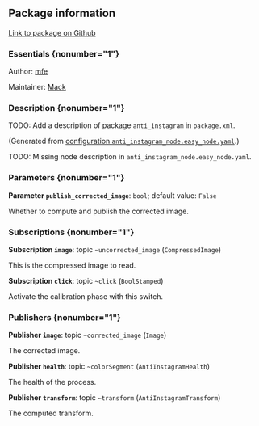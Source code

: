 <div id='anti_instagram-autogenerated' markdown='1'>


<!-- do not edit this file, autogenerated -->

## Package information 

[Link to package on Github](github:org=duckietown,repo=Software,path=10-lane-control/anti_instagram,branch=master18)

### Essentials {nonumber="1"}

Author: [mfe](mailto:mfe@todo.todo)

Maintainer: [Mack](mailto:mack@duckietown.org)

### Description {nonumber="1"}

TODO: Add a description of package `anti_instagram` in `package.xml`.



</div>

<!-- file start -->

<div id='anti_instagram-anti_instagram_node-autogenerated' markdown='1'>


<!-- do not edit this file, autogenerated -->

(Generated from [configuration `anti_instagram_node.easy_node.yaml`](github:org=duckietown,repo=Software,path=anti_instagram_node.easy_node.yaml,branch=master18).)

TODO: Missing node description in `anti_instagram_node.easy_node.yaml`.

### Parameters {nonumber="1"}

**Parameter `publish_corrected_image`**: `bool`; default value: `False`

Whether to compute and publish the corrected image.

### Subscriptions {nonumber="1"}

**Subscription `image`**: topic `~uncorrected_image` (`CompressedImage`)

This is the compressed image to read.

**Subscription `click`**: topic `~click` (`BoolStamped`)

Activate the calibration phase with this switch.

### Publishers {nonumber="1"}

**Publisher `image`**: topic `~corrected_image` (`Image`)

The corrected image.

**Publisher `health`**: topic `~colorSegment` (`AntiInstagramHealth`)

The health of the process.

**Publisher `transform`**: topic `~transform` (`AntiInstagramTransform`)

The computed transform.



</div>